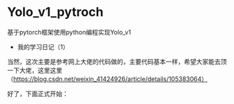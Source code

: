 # Yolo_v1_pytroch
基于pytorch框架使用python编程实现Yolo_v1

* 我的学习日记（1）

当然，这次主要是参考网上大佬的代码做的，主要代码基本一样，希望大家能去顶一下大佬，这里这里（https://blog.csdn.net/weixin_41424926/article/details/105383064）<br>

好了，下面正式开始：


